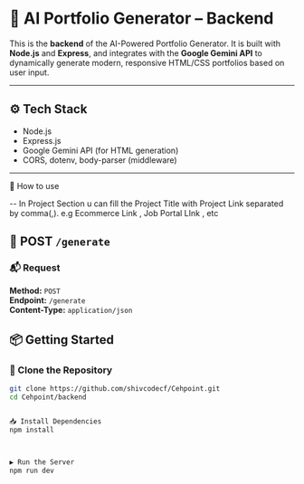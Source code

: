 # 🔧 AI Portfolio Generator – Backend

This is the **backend** of the AI-Powered Portfolio Generator. It is built with **Node.js** and **Express**, and integrates with the **Google Gemini API** to dynamically generate modern, responsive HTML/CSS portfolios based on user input.

---

## ⚙️ Tech Stack

- Node.js
- Express.js
- Google Gemini API (for HTML generation)
- CORS, dotenv, body-parser (middleware)

---  

🙌  How to use 

-- In Project Section u can fill the Project Title with Project Link separated by comma(,).
e.g  Ecommerce Link , Job Portal LInk , etc



## 🔄 POST `/generate`



### 📬 Request

**Method:** `POST`  
**Endpoint:** `/generate`  
**Content-Type:** `application/json`





## 📦 Getting Started

### 🔁 Clone the Repository

```bash
git clone https://github.com/shivcodecf/Cehpoint.git
cd Cehpoint/backend


📥 Install Dependencies
npm install



▶️ Run the Server
npm run dev
